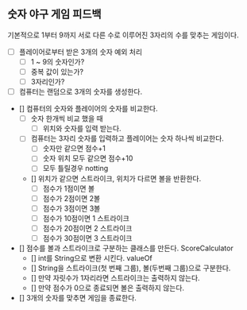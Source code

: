 ## 숫자 야구 게임 피드백

기본적으로 1부터 9까지 서로 다른 수로 이루어진 3자리의 수를 맞추는 게임이다.

- [ ] 플레이어로부터 받은 3개의 숫자 예외 처리
    - [ ] 1 ~ 9의 숫자인가?
    - [ ] 중복 값이 있는가?
    - [ ] 3자리인가?
- [ ] 컴퓨터는 랜덤으로 3개의 숫자를 생성한다.
- [] 컴퓨터의 숫자와 플레이어의 숫자를 비교한다.
    - [ ] 숫자 한개씩 비교 했을 때
      - [ ] 위치와 숫자를 입력 받는다.
    - [ ] 컴퓨터는 3자리 숫자를 입력하고 플레이어는 숫자 하나씩 비교한다.
      - [ ] 숫자만 같으면 점수+1 
      - [ ] 숫자 위치 모두 같으면 점수+10
      - [ ] 모두 틀릴경우 notting
    - [] 위치가 같으면 스트라이크, 위치가 다르면 볼을 반환한다.
      - [ ] 점수가 1점이면 볼
      - [ ] 점수가 2점이면 2볼
      - [ ] 점수가 3점이면 3볼
      - [ ] 점수가 10점이면 1 스트라이크
      - [ ] 점수가 20점이면 2 스트라이크
      - [ ] 점수가 30점이면 3 스트라이크
- [] 점수를 볼과 스트라이크로 구분하는 클래스를 만든다. ScoreCalculator
    - [] int를 String으로 변환 시킨다. valueOf
    - [] String을 스트라이크(첫 번째 그룹), 볼(두번째 그룹)으로 구분한다.
    - [] 만약 자릿수가 1자리라면 스트라이크는 출력하지 않는다.
    - [] 만약 점수가 0으로 종료되면 볼은 출력하지 않는다.
- [] 3개의 숫자를 맞추면 게임을 종료한다.
  